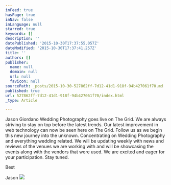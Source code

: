 ```yaml
---
inFeed: true
hasPage: true
inNav: false
inLanguage: null
starred: true
keywords: []
description: ''
datePublished: '2015-10-30T17:37:55.057Z'
dateModified: '2015-10-30T17:37:41.257Z'
title: ''
authors: []
publisher:
  name: null
  domain: null
  url: null
  favicon: null
sourcePath: _posts/2015-10-30-527862ff-7d12-41d1-918f-94b427061f70.md
published: true
url: 527862ff-7d12-41d1-918f-94b427061f70/index.html
_type: Article

---
```

Jason Giordano Wedding Photography goes live on The Grid.  We are always striving to stay on top before the latest trends.  Our latest improvement in web technology can now be seen here on The Grid.  Follow us as we begin this new journey into the unknown. Concentrating on Wedding Photography and everything wedding related. We will be updating weekly with news and reviews of the venues we are working with and will be showcasing the events along with the vendors that were used. We are excited and eager for your participation. Stay tuned.

Best

Jason
![](https://the-grid-user-content.s3-us-west-2.amazonaws.com/c396f18f-9289-4060-b7ae-46a9869ae90d.jpg)